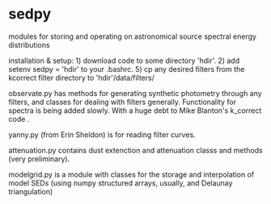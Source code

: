 sedpy
======

modules for storing and operating on astronomical source spectral energy distributions

installation & setup:
	1) download code to some directory 'hdir'. 
	2) add setenv sedpy = 'hdir' to your .bashrc. 
	5)  cp any desired filters from the kcorrect filter directory to 'hdir'/data/filters/

observate.py has methods for generating synthetic photometry through any filters, and classes for dealing with filters generally. Functionality for spectra is being added slowly. With a huge debt to Mike Blanton's k_correct code .

yanny.py (from Erin Sheldon) is for reading filter curves.  

attenuation.py contains dust extenction and attenuation classs and methods (very preliminary).  

modelgrid.py is a module with classes for the storage and interpolation of model SEDs (using numpy structured arrays, usually, and Delaunay triangulation)
